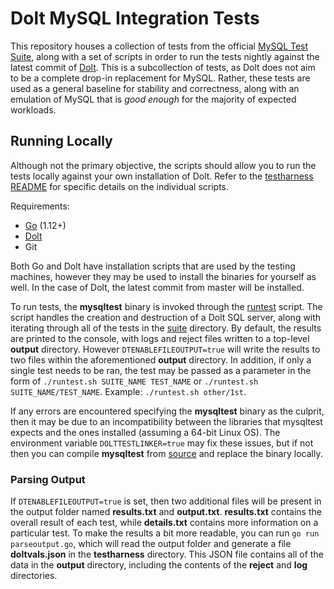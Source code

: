 # Dolt MySQL Integration Tests

This repository houses a collection of tests from the official [MySQL Test Suite](https://dev.mysql.com/doc/refman/8.0/en/mysql-test-suite.html), along with a set of scripts in order to run the tests nightly against the latest commit of [Dolt](https://github.com/liquidata-inc/dolt). This is a subcollection of tests, as Dolt does not aim to be a complete drop-in replacement for MySQL. Rather, these tests are used as a general baseline for stability and correctness, along with an emulation of MySQL that is _good enough_ for the majority of expected workloads.

## Running Locally

Although not the primary objective, the scripts should allow you to run the tests locally against your own installation of Dolt. Refer to the [testharness README](https://github.com/liquidata-inc/dolt-mysql-tests/blob/master/testharness/README.md) for specific details on the individual scripts.

Requirements:
- [Go](https://golang.org/dl/) (1.12+)
- [Dolt](https://github.com/liquidata-inc/dolt)
- Git

Both Go and Dolt have installation scripts that are used by the testing machines, however they may be used to install the binaries for yourself as well. In the case of Dolt, the latest commit from master will be installed.

To run tests, the **mysqltest** binary is invoked through the [runtest](https://github.com/liquidata-inc/dolt-mysql-tests/blob/master/testharness/runtest.sh) script. The script handles the creation and destruction of a Dolt SQL server, along with iterating through all of the tests in the [suite](https://github.com/liquidata-inc/dolt-mysql-tests/tree/master/files/suite) directory. By default, the results are printed to the console, with logs and reject files written to a top-level **output** directory. However `DTENABLEFILEOUTPUT=true` will write the results to two files within the aforementioned **output** directory. In addition, if only a single test needs to be ran, the test may be passed as a parameter in the form of `./runtest.sh SUITE_NAME TEST_NAME` or `./runtest.sh SUITE_NAME/TEST_NAME`. Example: `./runtest.sh other/1st`.

If any errors are encountered specifying the **mysqltest** binary as the culprit, then it may be due to an incompatibility between the libraries that mysqltest expects and the ones installed (assuming a 64-bit Linux OS). The environment variable `DOLTTESTLINKER=true` may fix these issues, but if not then you can compile **mysqltest** from [source](https://github.com/mysql/mysql-server) and replace the binary locally.

### Parsing Output

If `DTENABLEFILEOUTPUT=true` is set, then two additional files will be present in the output folder named **results.txt** and **output.txt**. **results.txt** contains the overall result of each test, while **details.txt** contains more information on a particular test. To make the results a bit more readable, you can run `go run parseoutput.go`, which will read the output folder and generate a file **doltvals.json** in the **testharness** directory. This JSON file contains all of the data in the **output** directory, including the contents of the **reject** and **log** directories.
